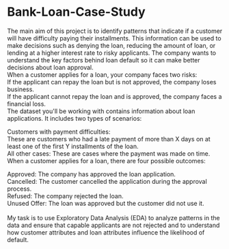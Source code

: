 # Bank-Loan-Case-Study
The main aim of this project is to identify patterns that indicate if a customer will have difficulty paying their installments. 
This information can be used to make decisions such as denying the loan, reducing the amount of loan, or lending at a higher interest rate to risky applicants. 
The company wants to understand the key factors behind loan default so it can make better decisions about loan approval.
<br>
When a customer applies for a loan, your company faces two risks:
<br>
If the applicant can repay the loan but is not approved, the company loses business.<br>
If the applicant cannot repay the loan and is approved, the company faces a financial loss.<br>
The dataset you'll be working with contains information about loan applications. It includes two types of scenarios:<br>

Customers with payment difficulties: <br>
These are customers who had a late payment of more than X days on at least one of the first Y installments of the loan.<br>
All other cases: These are cases where the payment was made on time.<br>
When a customer applies for a loan, there are four possible outcomes:<br>

Approved: The company has approved the loan application.<br>
Cancelled: The customer cancelled the application during the approval process.<br>
Refused: The company rejected the loan.<br>
Unused Offer: The loan was approved but the customer did not use it.<br>
<br>
My task is to use Exploratory Data Analysis (EDA) to analyze patterns in the data and ensure that capable applicants are not rejected and to understand how customer attributes and loan attributes influence the likelihood of default.
